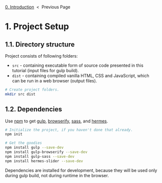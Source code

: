 [0. Introduction][introduction] &nbsp;&lt;&nbsp; Previous Page

[introduction]: 0_introduction.markdown

# 1. Project Setup

## 1.1. Directory structure

Project consists of following folders:

 * `src` - containing executable form of source code presented in this
   tutorial (input files for gulp build).
 * `dist` - containing compiled vanilla HTML, CSS and JavaScript, which can be
  run in a web browser (output files).

```sh
# Create project folders.
mkdir src dist
```

## 1.2. Dependencies

Use [npm][npm] to get [gulp][gulp], [browserify][browserify], [sass][sass],
and [hermes][hermes].

[npm]: https://docs.npmjs.com/getting-started/what-is-npm
[gulp]: https://github.com/gulpjs/gulp
[browserify]: https://github.com/substack/node-browserify
[sass]: https://github.com/sass/sass
[hermes]: https://github.com/webfront-toolkit/hermes

```sh
# Initialize the project, if you haven't done that already.
npm init

# Get the goodies
npm install gulp --save-dev
npm install gulp-browserify --save-dev
npm install gulp-sass --save-dev
npm install hermes-slider --save-dev
```

Dependencies are installed for development, because they will be used only
during gulp build, not during runtime in the browser.

